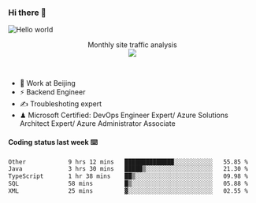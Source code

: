 ### Hi there 👋

<img src="https://raw.githubusercontent.com/sagar-viradiya/sagar-viradiya/master/resources/banner.png" alt="Hello world">
<p align="center"> 
 Monthly site traffic analysis <br/>
  <img src="https://profile-counter.glitch.me/youszoe/count.svg" />
</p>
<br/>

- 🍻 Work at Beijing 
- ⚡ Backend Engineer
- ✍️ Troubleshoting expert
- ♟  Microsoft Certified: DevOps Engineer Expert/ Azure Solutions Architect Expert/ Azure Administrator Associate

#### Coding status last week ⌨️

<!--START_SECTION:waka-->

```txt
Other            9 hrs 12 mins   ██████████████░░░░░░░░░░░   55.85 %
Java             3 hrs 30 mins   █████▒░░░░░░░░░░░░░░░░░░░   21.30 %
TypeScript       1 hr 38 mins    ██▒░░░░░░░░░░░░░░░░░░░░░░   09.98 %
SQL              58 mins         █▒░░░░░░░░░░░░░░░░░░░░░░░   05.88 %
XML              25 mins         ▓░░░░░░░░░░░░░░░░░░░░░░░░   02.55 %
```

<!--END_SECTION:waka-->

<br/>
<center><img src="http://ghchart.rshah.org/409ba5/yousazoe" alt="" /></center>


